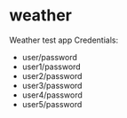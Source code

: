 # weather
Weather test app
Credentials: 
- user/password
- user1/password
- user2/password
- user3/password
- user4/password
- user5/password
